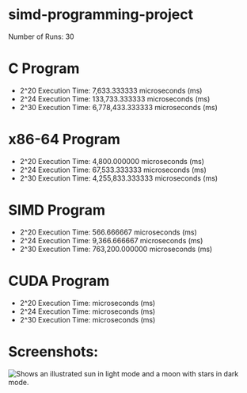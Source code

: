 # simd-programming-project

Number of Runs: 30

# C Program
- 2^20 Execution Time: 7,633.333333 microseconds (ms)
- 2^24 Execution Time: 133,733.333333 microseconds (ms)
- 2^30 Execution Time: 6,778,433.333333 microseconds (ms)

# x86-64 Program
- 2^20 Execution Time: 4,800.000000 microseconds (ms)
- 2^24 Execution Time: 67,533.333333 microseconds (ms)
- 2^30 Execution Time: 4,255,833.333333 microseconds (ms)

# SIMD Program
- 2^20 Execution Time: 566.666667 microseconds (ms)
- 2^24 Execution Time: 9,366.666667 microseconds (ms)
- 2^30 Execution Time: 763,200.000000 microseconds (ms)

# CUDA Program
- 2^20 Execution Time:  microseconds (ms)
- 2^24 Execution Time:  microseconds (ms)
- 2^30 Execution Time:  microseconds (ms)

# Screenshots:

<picture>
  <img alt="Shows an illustrated sun in light mode and a moon with stars in dark mode." src="[/size30.png](https://github.com/Odaymon/simd-programming-project/blob/8f27220942e7a09c4fbb98cca0a817d36b2cda98/size20.png)https://github.com/Odaymon/simd-programming-project/blob/8f27220942e7a09c4fbb98cca0a817d36b2cda98/size20.png">
</picture>





